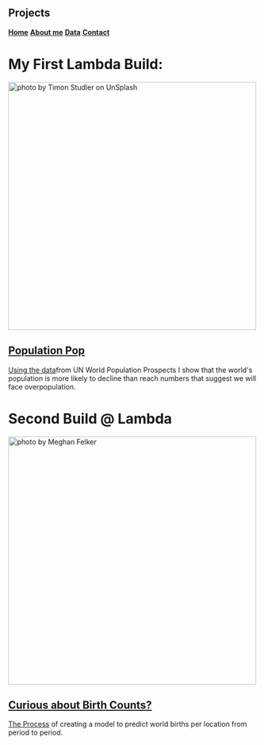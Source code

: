 ## **Projects**
**[Home](index.md)**
**[About me](about.md)**
**[Data](datasets.md)**
**[Contact](creator.md)**

# My First Lambda Build: 
<img src="https://miro.medium.com/max/1400/0*qgj5caE3tiN94UjJ" alt="photo by Timon Studler on UnSplash" width="500"/>

## [Population Pop](https://medium.com/@martinvanpetersburg/population-pop-2c30fccfbc7)

[Using the data](https://github.com/Gr8eye/Total_Pop_Fert_Data/blob/master/Birth_DataWhiteboard.ipynb)from UN World Population Prospects I show that the world's population is more likely to decline than reach numbers that suggest we will face overpopulation.

# Second Build @ Lambda 
<img src="https://miro.medium.com/max/1000/1*0gRBawUBJgWxyZgO2ZkDNg.png" alt="photo by Meghan Felker" width="500"/>

## [Curious about Birth Counts?](https://medium.com/@martinvanpetersburg/curious-about-birth-counts-796701ccf48a)

[The Process](https://github.com/Gr8eye/Total_Pop_Fert_Data/blob/master/Meghan_Felker_Build2_Notebook.ipynb) of creating a model to predict world births per location from period to period. 
